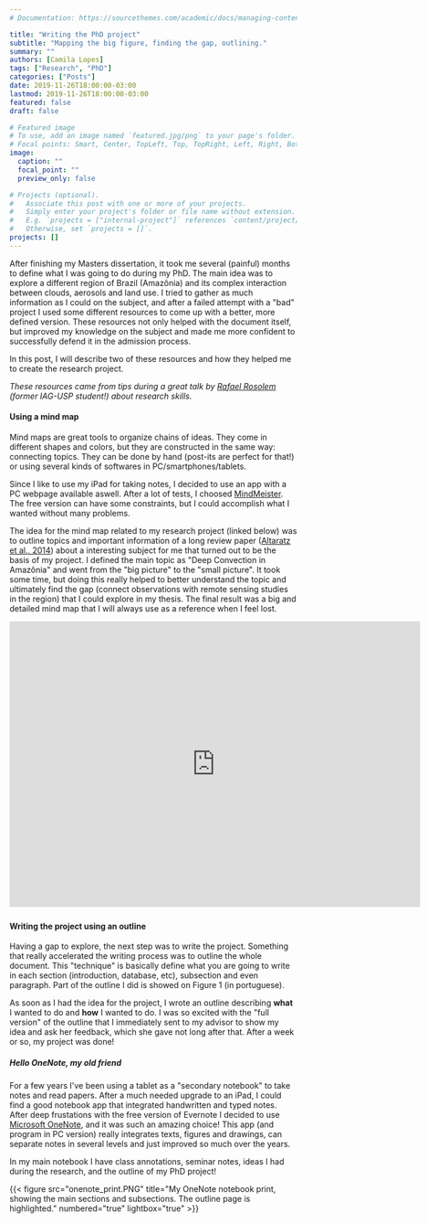 ```yaml
---
# Documentation: https://sourcethemes.com/academic/docs/managing-content/

title: "Writing the PhD project"
subtitle: "Mapping the big figure, finding the gap, outlining."
summary: ""
authors: [Camila Lopes]
tags: ["Research", "PhD"]
categories: ["Posts"]
date: 2019-11-26T18:00:00-03:00
lastmod: 2019-11-26T18:00:00-03:00
featured: false
draft: false

# Featured image
# To use, add an image named `featured.jpg/png` to your page's folder.
# Focal points: Smart, Center, TopLeft, Top, TopRight, Left, Right, BottomLeft, Bottom, BottomRight.
image:
  caption: ""
  focal_point: ""
  preview_only: false

# Projects (optional).
#   Associate this post with one or more of your projects.
#   Simply enter your project's folder or file name without extension.
#   E.g. `projects = ["internal-project"]` references `content/project/deep-learning/index.md`.
#   Otherwise, set `projects = []`.
projects: []
---
```


After finishing my Masters dissertation, it took me several (painful) months to define what I was going to do during my PhD. The main idea was to explore a different region of Brazil (Amazônia) and its complex interaction between clouds, aerosols and land use. I tried to gather as much information as I could on the subject, and after a failed attempt with a "bad" project I used some different resources to come up with a better, more defined version. These resources not only helped with the document itself, but improved my knowledge on the subject and made me more confident to successfully defend it in the admission process.

In this post, I will describe two of these resources and how they helped me to create the research project.

*These resources came from tips during a great talk by [Rafael Rosolem](https://www.researchgate.net/profile/Rafael_Rosolem) (former IAG-USP student!) about research skills.*

#### Using a mind map
Mind maps are great tools to organize chains of ideas. They come in different shapes and colors, but they are constructed in the same way: connecting topics. They can be done by hand (post-its are perfect for that!) or using several kinds of softwares in PC/smartphones/tablets.

Since I like to use my iPad for taking notes, I decided to use an app with a PC webpage available aswell. After a lot of tests, I choosed [MindMeister](https://www.mindmeister.com/). The free version can have some constraints, but I could accomplish what I wanted without many problems.

The idea for the mind map related to my research project (linked below) was to outline topics and important information of a long review paper ([Altaratz et al., 2014](https://www.sciencedirect.com/science/article/pii/S0169809514000106?via%3Dihub)) about a interesting subject for me that turned out to be the basis of my project. I defined the main topic as "Deep Convection in Amazônia" and went from the "big picture" to the "small picture". It took some time, but doing this really helped to better understand the topic and ultimately find the gap (connect observations with remote sensing studies in the region) that I could explore in my thesis. The final result was a big and detailed mind map that I will always use as a reference when I feel lost.

<iframe width="720" height="500" frameborder="0" src="https://www.mindmeister.com/maps/public_map_shell/1309739416/deep-convection-in-amazonia?width=750&height=500&z=0.6" scrolling="no" style="overflow: hidden; margin-bottom: 5px;">Seu navegador não pode exibir frames. Por favor, acesse <a href="https://www.mindmeister.com/1309739416/deep-convection-in-amazonia" target="_blank">Deep Convection in Amazonia</a> no MindMeister.</iframe>

#### Writing the project using an outline
Having a gap to explore, the next step was to write the project. Something that really accelerated the writing process was to outline the whole document. This "technique" is basically define what you are going to write in each section (introduction, database, etc), subsection and even paragraph. Part of the outline I did is showed on Figure 1 (in portuguese).

As soon as I had the idea for the project, I wrote an outline describing **what** I wanted to do and **how** I wanted to do. I was so excited with the "full version" of the outline that I immediately sent to my advisor to show my idea and ask her feedback, which she gave not long after that. After a week or so, my project was done!

##### *Hello OneNote, my old friend*
For a few years I've been using a tablet as a "secondary notebook" to take notes and read papers. After a much needed upgrade to an iPad, I could find a good notebook app that integrated handwritten and typed notes. After deep frustations with the free version of Evernote I decided to use [Microsoft OneNote](https://products.office.com/onenote/digital-note-taking-app), and it was such an amazing choice! This app (and program in PC version) really integrates texts, figures and drawings, can separate notes in several levels and just improved so much over the years.

In my main notebook I have class annotations, seminar notes, ideas I had during the research, and the outline of my PhD project!

{{< figure src="onenote_print.PNG" title="My OneNote notebook print, showing the main sections and subsections. The outline page is highlighted." numbered="true" lightbox="true" >}}
